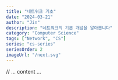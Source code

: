 ```yaml
---
title: "네트워크 기초"
date: "2024-03-21"
author: "Jin"
description: "네트워크의 기본 개념을 알아봅니다"
category: "Computer Science"
tags: ["Network", "CS"]
series: "cs-series"
seriesOrder: 2
imageUrl: "/next.svg"
---
```


// ... content ... 